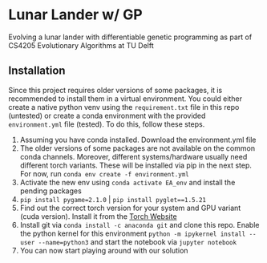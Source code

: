 # Lunar Lander w/ GP

Evolving a lunar lander with differentiable genetic programming as part of CS4205 Evolutionary Algorithms at TU Delft

## Installation
Since this project requires older versions of some packages, it is recommended to install them in a virtual environment. You could either create a native python venv using the `requirement.txt` file in this repo (untested) or create a conda environment with the provided `environment.yml` file (tested). To do this, follow these steps.

1. Assuming you have conda installed. Download the environment.yml file 
2. The older versions of some packages are not available on the common conda channels. Moreover, different systems/hardware usually need different torch variants. These will be installed via pip in the next step. For now, run `conda env create -f environment.yml`
3. Activate the new env using `conda activate EA_env` and install the pending packages
4. `pip install pygame=2.1.0` | `pip install pyglet==1.5.21`
5. Find out the correct torch version for your system and GPU variant (cuda version). Install it from the [Torch Website](https://pytorch.org/)
6. Install git via `conda install -c anaconda git` and clone this repo. Enable the python kernel for this environment `python -m ipykernel install --user --name=python3` and start the notebook via `jupyter notebook` 
7. You can now start playing around with our solution
